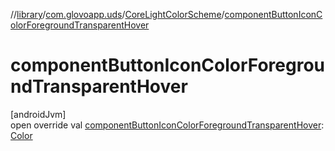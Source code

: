 //[library](../../../index.md)/[com.glovoapp.uds](../index.md)/[CoreLightColorScheme](index.md)/[componentButtonIconColorForegroundTransparentHover](component-button-icon-color-foreground-transparent-hover.md)

# componentButtonIconColorForegroundTransparentHover

[androidJvm]\
open override val [componentButtonIconColorForegroundTransparentHover](component-button-icon-color-foreground-transparent-hover.md): [Color](https://developer.android.com/reference/kotlin/androidx/compose/ui/graphics/Color.html)
